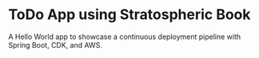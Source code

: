 # ToDo App using Stratospheric Book

A Hello World app to showcase a continuous deployment pipeline with Spring Boot, CDK, and AWS.
